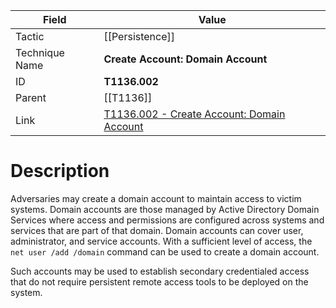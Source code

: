 
|Field|Value|
|---|---|
|Tactic|[[Persistence]]|
|Technique Name|**Create Account: Domain Account**|
|ID|**T1136.002**|
|Parent|[[T1136]]|
|Link|[T1136.002 - Create Account: Domain Account](https://attack.mitre.org/techniques/T1136/002)|

# Description

Adversaries may create a domain account to maintain access to victim systems. Domain accounts are those managed by Active Directory Domain Services where access and permissions are configured across systems and services that are part of that domain. Domain accounts can cover user, administrator, and service accounts. With a sufficient level of access, the <code>net user /add /domain</code> command can be used to create a domain account.

Such accounts may be used to establish secondary credentialed access that do not require persistent remote access tools to be deployed on the system.